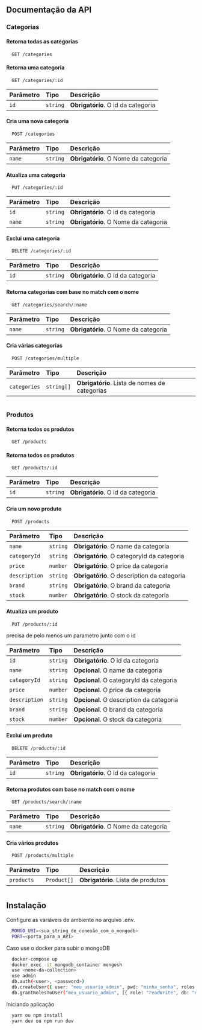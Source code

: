 
## Documentação da API

### Categorias

#### Retorna todas as categorias

```http
  GET /categories
```
#### Retorna uma categoria

```http
  GET /categories/:id
```

| Parâmetro   | Tipo       | Descrição                                   |
| :---------- | :--------- | :------------------------------------------ |
| `id`      | `string` | **Obrigatório**. O id da categoria |

#### Cria uma nova categoria

```http
  POST /categories
```

| Parâmetro   | Tipo       | Descrição                                   |
| :---------- | :--------- | :------------------------------------------ |
| `name`      | `string` | **Obrigatório**. O Nome da categoria |

#### Atualiza uma categoria

```http
  PUT /categories/:id
```

| Parâmetro   | Tipo       | Descrição                                   |
| :---------- | :--------- | :------------------------------------------ |
| `id`      | `string` | **Obrigatório**. O id da categoria |
| `name`      | `string` | **Obrigatório**. O Nome da categoria |

#### Exclui uma categoria

```http
  DELETE /categories/:id
```

| Parâmetro   | Tipo       | Descrição                                   |
| :---------- | :--------- | :------------------------------------------ |
| `id`      | `string` | **Obrigatório**. O id da categoria |

#### Retorna categorias com base no match com o nome

```http
  GET /categories/search/:name
```

| Parâmetro   | Tipo       | Descrição                                   |
| :---------- | :--------- | :------------------------------------------ |
| `name`      | `string` | **Obrigatório**. O Nome da categoria |

#### Cria várias categorias

```http
  POST /categories/multiple
```

| Parâmetro   | Tipo       | Descrição                                   |
| :---------- | :--------- | :------------------------------------------ |
| `categories`      | `string[]` | **Obrigatório**. Lista de nomes de categorias |

#
### Produtos

#### Retorna todos os produtos

```http
  GET /products
```
#### Retorna todos os produtos

```http
  GET /products/:id
```

| Parâmetro   | Tipo       | Descrição                                   |
| :---------- | :--------- | :------------------------------------------ |
| `id`      | `string` | **Obrigatório**. O id da categoria |

#### Cria um novo produto

```http
  POST /products
```

| Parâmetro   | Tipo       | Descrição                                   |
| :---------- | :--------- | :------------------------------------------ |
| `name`      | `string` | **Obrigatório**. O name da categoria |
| `categoryId`      | `string` | **Obrigatório**. O categoryId da categoria |
| `price`      | `number` | **Obrigatório**. O price da categoria |
| `description`      | `string` | **Obrigatório**. O description da categoria |
| `brand`      | `string` | **Obrigatório**. O brand da categoria |
| `stock`      | `number` | **Obrigatório**. O stock da categoria |

#### Atualiza um produto

```http
  PUT /products/:id
```

precisa de pelo menos um parametro junto com o id

| Parâmetro   | Tipo       | Descrição                                   |
| :---------- | :--------- | :------------------------------------------ |
| `id`      | `string` | **Obrigatório**. O id da categoria |
| `name`      | `string` | **Opcional**. O name da categoria |
| `categoryId`      | `string` | **Opcional**. O categoryId da categoria |
| `price`      | `number` | **Opcional**. O price da categoria |
| `description`      | `string` | **Opcional**. O description da categoria |
| `brand`      | `string` | **Opcional**. O brand da categoria |
| `stock`      | `number` | **Opcional**. O stock da categoria |

#### Exclui um produto

```http
  DELETE /products/:id
```

| Parâmetro   | Tipo       | Descrição                                   |
| :---------- | :--------- | :------------------------------------------ |
| `id`      | `string` | **Obrigatório**. O id da categoria |

#### Retorna produtos com base no match com o nome

```http
  GET /products/search/:name
```

| Parâmetro   | Tipo       | Descrição                                   |
| :---------- | :--------- | :------------------------------------------ |
| `name`      | `string` | **Obrigatório**. O Nome da categoria |

#### Cria vários produtos

```http
  POST /products/multiple
```

| Parâmetro   | Tipo       | Descrição                                   |
| :---------- | :--------- | :------------------------------------------ |
| `products`      | `Product[]` | **Obrigatório**. Lista de produtos |

#
## Instalação

Configure as variáveis de ambiente no arquivo .env.

```bash
  MONGO_URI=<sua_string_de_conexão_com_o_mongodb>
  PORT=<porta_para_a_API>
```

Caso use o docker para subir o mongoDB

```bash
  docker-compose up
  docker exec -it mongodb_container mongosh
  use <nome-da-collection>
  use admin
  db.auth(<user>, <password>)
  db.createUser({ user: "meu_usuario_admin", pwd: "minha_senha", roles: ["dbAdmin"] })
  db.grantRolesToUser("meu_usuario_admin", [{ role: "readWrite", db: "nome_do_banco_de_dados", collection: "nome_da_colecao" }])
```
Iniciando aplicação

```bash
  yarn ou npm install
  yarn dev ou npm run dev
```